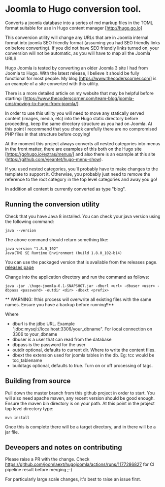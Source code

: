 # Joomla to Hugo conversion tool.

Converts a joomla database into a series of md markup files in the TOML format suitable for use in Hugo content manager
[http://hugo.go.io]

This conversion utility will change any URLs that are in Joomla internal format into joomla SEO friendly format
(assuming you had SEO friendly links on before converting). If you did not have SEO friendly links turned on, your 
conversion will not be automatic, as you will have to map all the Joomla URLS.

Hugo Joomla is tested by converting an older Joomla 3 site I had from Joomla to Hugo.  With the latest release, 
I believe it should be fully functional for most people. My blog [https://www.thecoderscorner.com] is an example of a 
site converted with this utility.


There is a more detailed article on my website that may be helpful before starting:
[https://www.thecoderscorner.com/team-blog/joomla-cms/moving-to-hugo-from-joomla/].

In order to use this utility you will need to move any statically served content (images, media, etc) into the Hugo 
static directory before proceeding, keep the same directory structure as you had on Joomla. At this point I recommend
that you check carefully there are no compromised PHP files in that structure before copying!

At the moment this project always converts all nested categories into menus in the front matter, there are examples of
this both on the Hugo site [https://gohugo.io/extras/menus/] and also there is an example at this site 
(https://github.com/vjeantet/hugo-menu-show). 

If you used nested categories, you'll probably have to make changes to the template to support it. Otherwise, you probably
just need to remove the reference to the root category in the top level categories and away you go!

In addition all content is currently converted as type "blog".

## Running the conversion utility

Check that you have Java 8 installed. You can check your java version using the following command:

    java --version

The above command should return something like:

    java version "1.8.0_102"
    Java(TM) SE Runtime Environment (build 1.8.0_102-b14)

You can use the packaged version that is available from the releases page. 
[releases page](https://github.com/davetcc/hugojoomla/releases)

Change into the application directory and run the command as follows:

    java -jar .\hugo-joomla-0.1-SNAPSHOT.jar -dburl <url> -dbuser <user> -dbpass <password> -outdir <dir> -dbext <prefix>

** WARNING: !!this process will overwrite all existing files with the same names. Ensure you have a backup before running!!**


Where
 * dburl is the jdbc URL. Example "jdbc:mysql://localhost:3306/your_dbname". For local connection on 3306 to your_dbname
 * dbuser is a user that can read from the database
 * dbpass is the password for the user
 * outdir optional, defaults to current dir. Where to write the content files.
 * dbext the extension used for joomla tables in the db. Eg: tcc would be tcc_tablename
 * buildtags optional, defaults to true. Turn on or off processing of tags.

## Building from source

Pull down the master branch from this github project in order to start.
You will also need apache maven, any recent version should be good enough.
Ensure the maven bin directory is on your path. At this point in the project top level directory type:

    mvn install

Once this is complete there will be a target directory, and in there will be a jar file.

## Deveopers and notes on contributing

Please raise a PR with the change. Check https://github.com/joomlaext/hugojoomla/actions/runs/1177286827 for CI pipeline result before merging ;-)

For particularly large scale changes, it's best to raise an issue first.

